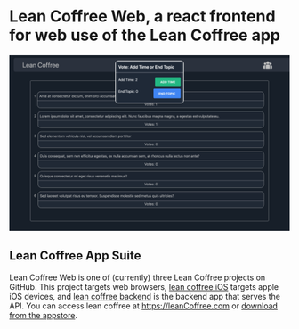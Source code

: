 # Lean Coffree Web, a react frontend for web use of the Lean Coffree app
<img src='/src/assets/screenShot.png' title='web photo' alt='screenshot of application'/>

## Lean Coffree App Suite
Lean Coffree Web is one of (currently) three Lean Coffree projects on GitHub. This project targets web browsers, [lean coffree iOS](https://github.com/arl505/leanCoffree-ios) targets apple iOS devices, and [lean coffree backend](https://github.com/arl505/leanCoffree-backend) is the backend app that serves the API. You can access lean coffree at https://leanCoffree.com or [download from the appstore](https://apps.apple.com/us/app/lean-coffee/id1548300032).
